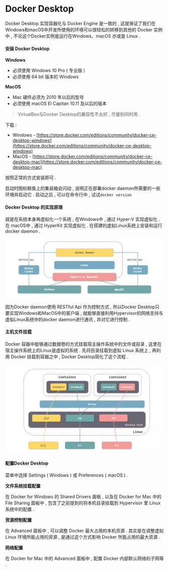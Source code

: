 # Docker Desktop

Docker Desktop 实现容器化与 Docker Engine 是一致的 , 这就保证了我们在 Windows和macOS中开发所使用的环境可以很轻松的转移到其他的 Docker 实例中 , 不论这个Docker实例是运行在Windows、macOS 亦或是 Linux .

#### 安装 Docker Desktop

**Windows**

* 必须使用 Windows 10 Pro \( 专业版 \)
* 必须使用 64 bit 版本的 Windows

**MacOS**

* Mac 硬件必须为 2010 年以后的型号
* 必须使用 macOS El Capitan 10.11 及以后的版本

> VirtualBox与Docker Desktop的兼容性不太好 , 尽量别同时用 .

下载 :

* Windows - [https://store.docker.com/editions/community/docker-ce-desktop-windows](https://store.docker.com/editions/community/docker-ce-desktop-windows)
* MacOS - [https://store.docker.com/editions/community/docker-ce-desktop-mac](https://store.docker.com/editions/community/docker-ce-desktop-mac)

按照正常的方式安装即可 .

启动时图标鲸鱼上的集装箱会闪动 , 说明正在部署docker daemon所需要的一些环境并启动它 . 启动之后 , 可以在命令行中 , 试试`docker version`

#### Docker Desktop 的实现原理

就是在系统本身再虚拟化一个系统  , 在Windows中 , 通过 Hyper-V 实现虚拟化 . 在 macOS中 , 通过 HyperKit 实现虚拟化 . 在搭建的虚拟Linux系统上安装和运行docker daemon .

![](/assets/desktop.png)

因为Docker daemon使用 RESTful Api 作为控制方式 , 所以Docker Desktop只要实现Windows和MacOS中的客户端 , 就能够直接利用Hypervisor的网络支持与虚拟Linux系统中的docker daemon进行通讯 , 并对它进行控制 .

#### 主机文件挂载

Docker 容器中能够通过数据卷的方式挂载宿主操作系统中的文件或目录 , 这里在宿主操作系统上的Linux是虚拟的系统 . 先将目录挂载到虚拟 Linux 系统上 , 再利用 Docker 挂载到容器之中 , Docker Desktop简化了这个流程 .

![](/assets/guazai.png)

#### 配置Docker Desktop

菜单中选择 Settings \( Windows \) 或 Preferences \( macOS \) .

**文件系统挂载配置**

在 Docker for Windows 的 Shared Drivers 面板 , 以及在 Docker for Mac 中的 File Sharing 面板中 , 包含了之前提到的将本机目录挂载到 Hypervisor 里 Linux 系统中的配置 .

**资源控制配置**

在 Advanced 面板中 , 可以调整 Docker 最大占用的本机资源 . 其实是在调整虚拟 Linux 环境所能占用的资源 , 是通过这个方式影响 Docker 所能占用的最大资源 .

**网络配置**

在 Docker for Mac 中的 Advanced 面板中 , 配置 Docker 内部默认网络的子网等 . 

